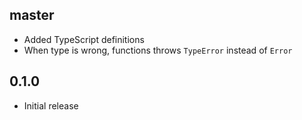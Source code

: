 ## master

* Added TypeScript definitions
* When type is wrong, functions throws `TypeError` instead of `Error`

## 0.1.0

* Initial release
